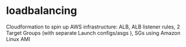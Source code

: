 # loadbalancing
Cloudformation to spin up AWS infrastructure: ALB, ALB listener rules, 2 Target Groups (with separate Launch configs/asgs ), SGs using Amazon Linux AMI 
